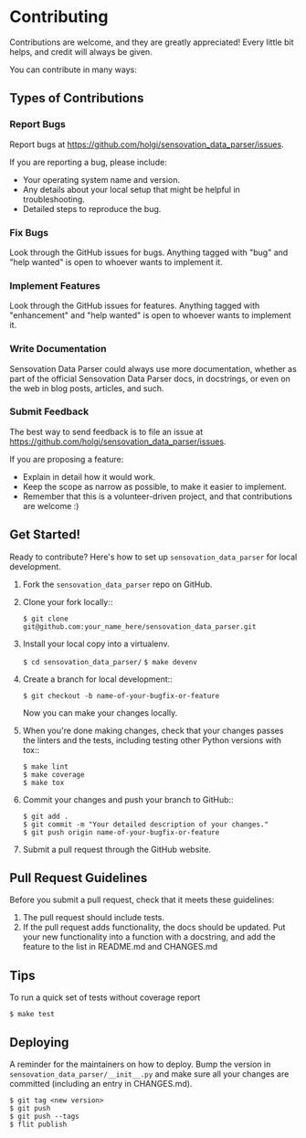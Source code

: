 Contributing
============

Contributions are welcome, and they are greatly appreciated! Every little bit
helps, and credit will always be given.

You can contribute in many ways:

Types of Contributions
----------------------

### Report Bugs

Report bugs at https://github.com/holgi/sensovation_data_parser/issues.

If you are reporting a bug, please include:

* Your operating system name and version.
* Any details about your local setup that might be helpful in troubleshooting.
* Detailed steps to reproduce the bug.

### Fix Bugs

Look through the GitHub issues for bugs. Anything tagged with "bug" and "help
wanted" is open to whoever wants to implement it.

### Implement Features

Look through the GitHub issues for features. Anything tagged with "enhancement"
and "help wanted" is open to whoever wants to implement it.

### Write Documentation

Sensovation Data Parser could always use more documentation, whether as part of the
official Sensovation Data Parser docs, in docstrings, or even on the web in blog posts,
articles, and such.

### Submit Feedback

The best way to send feedback is to file an issue at https://github.com/holgi/sensovation_data_parser/issues.

If you are proposing a feature:

* Explain in detail how it would work.
* Keep the scope as narrow as possible, to make it easier to implement.
* Remember that this is a volunteer-driven project, and that contributions
  are welcome :)

Get Started!
------------

Ready to contribute? Here's how to set up `sensovation_data_parser` for local development.

1. Fork the `sensovation_data_parser` repo on GitHub.
2. Clone your fork locally::

    `$ git clone git@github.com:your_name_here/sensovation_data_parser.git`

3. Install your local copy into a virtualenv.

    `$ cd sensovation_data_parser/`
    `$ make devenv`

4. Create a branch for local development::

    `$ git checkout -b name-of-your-bugfix-or-feature`

   Now you can make your changes locally.

5. When you're done making changes, check that your changes passes the linters and the
   tests, including testing other Python versions with tox::

    ```
    $ make lint
    $ make coverage
    $ make tox
    ```

6. Commit your changes and push your branch to GitHub::

    ```
    $ git add .
    $ git commit -m "Your detailed description of your changes."
    $ git push origin name-of-your-bugfix-or-feature
    ```

7. Submit a pull request through the GitHub website.

Pull Request Guidelines
-----------------------

Before you submit a pull request, check that it meets these guidelines:

1. The pull request should include tests.
2. If the pull request adds functionality, the docs should be updated. Put
   your new functionality into a function with a docstring, and add the
   feature to the list in README.md and CHANGES.md

Tips
----

To run a quick set of tests without coverage report

    $ make test

Deploying
---------

A reminder for the maintainers on how to deploy.
Bump the version in `sensovation_data_parser/__init__.py` and
make sure all your changes are committed (including an entry in CHANGES.md).

	$ git tag <new version>
	$ git push
	$ git push --tags
	$ flit publish

